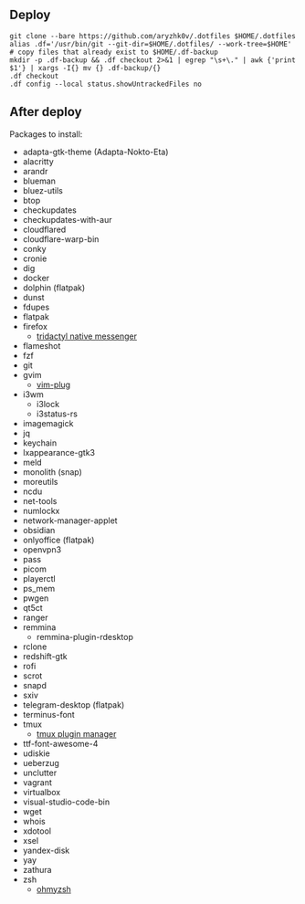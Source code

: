 ## Deploy

```
git clone --bare https://github.com/aryzhk0v/.dotfiles $HOME/.dotfiles
alias .df='/usr/bin/git --git-dir=$HOME/.dotfiles/ --work-tree=$HOME'
# copy files that already exist to $HOME/.df-backup
mkdir -p .df-backup && .df checkout 2>&1 | egrep "\s+\." | awk {'print $1'} | xargs -I{} mv {} .df-backup/{}
.df checkout
.df config --local status.showUntrackedFiles no
```
## After deploy

Packages to install:

- adapta-gtk-theme (Adapta-Nokto-Eta)
- alacritty
- arandr
- blueman
- bluez-utils
- btop
- checkupdates
- checkupdates-with-aur
- cloudflared
- cloudflare-warp-bin
- conky
- cronie
- dig
- docker
- dolphin (flatpak)
- dunst
- fdupes
- flatpak
- firefox
    - [tridactyl native messenger](https://github.com/tridactyl/native_messenger)
- flameshot
- fzf
- git
- gvim
    - [vim-plug](https://github.com/junegunn/vim-plug)
- i3wm
    - i3lock
    - i3status-rs
- imagemagick
- jq
- keychain
- lxappearance-gtk3
- meld
- monolith (snap)
- moreutils
- ncdu
- net-tools
- numlockx
- network-manager-applet
- obsidian
- onlyoffice (flatpak)
- openvpn3
- pass
- picom
- playerctl
- ps_mem
- pwgen
- qt5ct
- ranger
- remmina
    - remmina-plugin-rdesktop
- rclone
- redshift-gtk
- rofi
- scrot
- snapd
- sxiv
- telegram-desktop (flatpak)
- terminus-font
- tmux
    - [tmux plugin manager](https://github.com/tmux-plugins/tpm)
- ttf-font-awesome-4
- udiskie
- ueberzug
- unclutter
- vagrant
- virtualbox
- visual-studio-code-bin
- wget
- whois
- xdotool
- xsel
- yandex-disk
- yay
- zathura
- zsh
    - [ohmyzsh](https://github.com/ohmyzsh/ohmyzsh)
